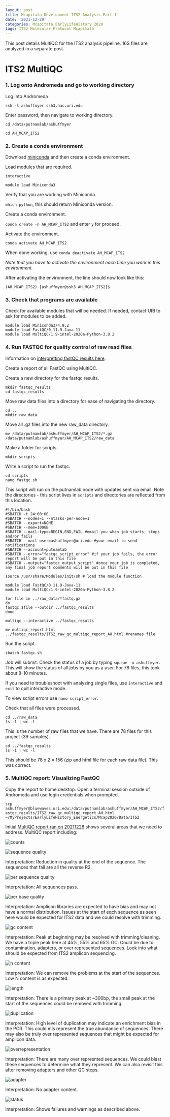 ```yaml
---
layout: post
title: Mcapitata Development ITS2 Analysis Part 1
date: '2021-12-29'
categories: Mcapitata_EarlyLifeHistory_2020
tags: ITS2 Molecular Protocol Mcapitata
---
```

This post details MultiQC for the ITS2 analysis pipeline. 16S files are analyzed in a separate post.   

# ITS2 MultiQC   

### 1. Log onto Andromeda and go to working directory  

Log into Andromeda  

`ssh -l ashuffmyer ssh3.hac.uri.edu`  

Enter password, then navigate to working directory.  

`cd /data/putnamlab/ashuffmyer`

`cd AH_MCAP_ITS2` 

### 2. Create a conda environment  

Download [miniconda](https://docs.conda.io/en/latest/miniconda.html) and then create a conda environment.  

Load modules that are required.  

```
interactive 

module load Miniconda3
```

Verify that you are working with Miniconda.  

`which python`, this should return Miniconda version.  

Create a conda environment.  

`conda create -n AH_MCAP_ITS2` and enter `y` for proceed. 

Activate the environment.  

`conda activate AH_MCAP_ITS2`  

When done working, use `conda deactivate AH_MCAP_ITS2`  

*Note that you have to activate the environment each time you work in this environment.*  

After activating the environment, the line should now look like this:  

`(AH_MCAP_ITS2) [ashuffmyer@ssh3 AH_MCAP_ITS2]$ `

### 3. Check that programs are available  

Check for available modules that will be needed. If needed, contact URI to ask for modules to be added.  

```
module load Miniconda3/4.9.2  
module load FastQC/0.11.9-Java-11  
module load MultiQC/1.9-intel-2020a-Python-3.8.2  
```

### 4. Run FASTQC for quality control of raw read files  

Information on [interpretting fastQC results here](https://www.bioinformatics.babraham.ac.uk/projects/fastqc/).  

Create a report of all FastQC using MultiQC.  

Create a new directory for the fastqc results.  

```
mkdir fastqc_results  
cd fastqc_results  
```

Move raw data files into a directory for ease of navigating the directory.  

```
cd ..
mkdir raw_data  
```

Move all .gz files into the new raw_data directory.  

`mv /data/putnamlab/ashuffmyer/AH_MCAP_ITS2/*.gz /data/putnamlab/ashuffmyer/AH_MCAP_ITS2/raw_data`
 
Make a folder for scripts.  

`mkdir scripts`  

Write a script to run the fastqc.  

```
cd scripts
nano fastqc.sh  
```

This script will run on the putnamlab node with updates sent via email. Note the directories - this script lives in `scripts` and directories are reflected from this location.   

```
#!/bin/bash
#SBATCH -t 24:00:00
#SBATCH --nodes=1 --ntasks-per-node=1
#SBATCH --export=NONE
#SBATCH --mem=100GB
#SBATCH --mail-type=BEGIN,END,FAIL #email you when job starts, stops and/or fails
#SBATCH --mail-user=ashuffmyer@uri.edu #your email to send notifications
#SBATCH --account=putnamlab                  
#SBATCH --error="fastqc_script_error" #if your job fails, the error report will be put in this file
#SBATCH --output="fastqc_output_script" #once your job is completed, any final job report comments will be put in this file

source /usr/share/Modules/init/sh # load the module function

module load FastQC/0.11.9-Java-11
module load MultiQC/1.9-intel-2020a-Python-3.8.2

for file in ../raw_data/*fastq.gz
do
fastqc $file --outdir ../fastqc_results         
done

multiqc --interactive ../fastqc_results  

mv multiqc_report.html ../fastqc_results/ITS2_raw_qc_multiqc_report_AH.html #renames file
```

Run the script.  

```
sbatch fastqc.sh 
```

Job will submit. Check the status of a job by typing `squeue -u ashuffmyer`. This will show the status of all jobs by you as a user. For 78 files, this took about 8-10 minutes.    

If you need to troubleshoot with analyzing single files, use `interactive` and `exit` to quit interactive mode.  

To view script errors use `nano script_error`.  

Check that all files were processed.  

```
cd ../raw_data
ls -1 | wc -l
```  

This is the number of raw files that we have. There are 78 files for this project (39 samples).     

```
cd ../fastqc_results
ls -1 | wc -l
```  

This should be 78 x 2 = 156 (zip and html file for each raw data file). This was correct.   

### 5. MultiQC report: Visualizing FastQC  

Copy the report to home desktop. Open a terminal session outside of Andromeda and use login credentials when prompted.  

`scp ashuffmyer@bluewaves.uri.edu:/data/putnamlab/ashuffmyer/AH_MCAP_ITS2/fastqc_results/ITS2_raw_qc_multiqc_report_AH.html ~/MyProjects/EarlyLifeHistory_Energetics/Mcap2020/Data/ITS2`
 
Initial [MultiQC report ran on 20211228](https://github.com/AHuffmyer/EarlyLifeHistory_Energetics/blob/master/Mcap2020/Data/ITS2/ITS2_raw_qc_multiqc_report_AH.html) shows several areas that we need to address. MultiQC report including:   

![counts](https://ahuffmyer.github.io/ASH_Putnam_Lab_Notebook/images/NotebookImages/ITS2/rawQC/sequencecounts.png)  

![sequence quality](https://ahuffmyer.github.io/ASH_Putnam_Lab_Notebook/images/NotebookImages/ITS2/rawQC/sequencequality.png)  

Interpretation: Reduction in quality at the end of the sequence. The sequences that fail are all the reverse R2.  

![per sequence quality](https://ahuffmyer.github.io/ASH_Putnam_Lab_Notebook/images/NotebookImages/ITS2/rawQC/persequencequality.png) 

Interpretation: All sequences pass.   

![per base quality](https://ahuffmyer.github.io/ASH_Putnam_Lab_Notebook/images/NotebookImages/ITS2/rawQC/perbasequality.png)

Interpretation: Amplicon libraries are expected to have bias and may not have a normal distribution. Issues at the start of eqch sequence as seen here would be expected for ITS2 data and we could resolve with trimming.  

![gc content](https://ahuffmyer.github.io/ASH_Putnam_Lab_Notebook/images/NotebookImages/ITS2/rawQC/gc.png)

Interpretation: Peak at beginning may be resolved with trimming/cleaning. We have a triple peak here at 45%, 55% and 65% GC. Could be due to contamination, adapters, or over represented sequences. Look into what should be expected from ITS2 amplicon sequencing.  

![n content](https://ahuffmyer.github.io/ASH_Putnam_Lab_Notebook/images/NotebookImages/ITS2/rawQC/ncontent.png) 

Interpretation: We can remove the problems at the start of the sequences. Low N content is as expected.  

![length](https://ahuffmyer.github.io/ASH_Putnam_Lab_Notebook/images/NotebookImages/ITS2/rawQC/length.png)

Interpretation: There is a primary peak at ~300bp, the small peak at the start of the sequences could be removed with trimming.   

![duplication](https://ahuffmyer.github.io/ASH_Putnam_Lab_Notebook/images/NotebookImages/ITS2/rawQC/duplication.png)

Interpretation: High level of duplication may indicate an enrichment bias in the PCR. This could mis represent the true abundance of sequences. There may also be truly over represented sequences that might be expected for amplicon data.  

![overrepresentation](https://ahuffmyer.github.io/ASH_Putnam_Lab_Notebook/images/NotebookImages/ITS2/rawQC/overrep.png)

Interpretation: There are many over represnted sequences. We could blast these sequences to determine what they represent. We can also revisit this after removing adapters and other QC steps.  

![adapter](https://ahuffmyer.github.io/ASH_Putnam_Lab_Notebook/images/NotebookImages/ITS2/rawQC/adapter.png)

Interpretation: No adapter content.   

![status](https://ahuffmyer.github.io/ASH_Putnam_Lab_Notebook/images/NotebookImages/ITS2/rawQC/status.png)  

Interpretation: Shows failures and warnings as described above.  




